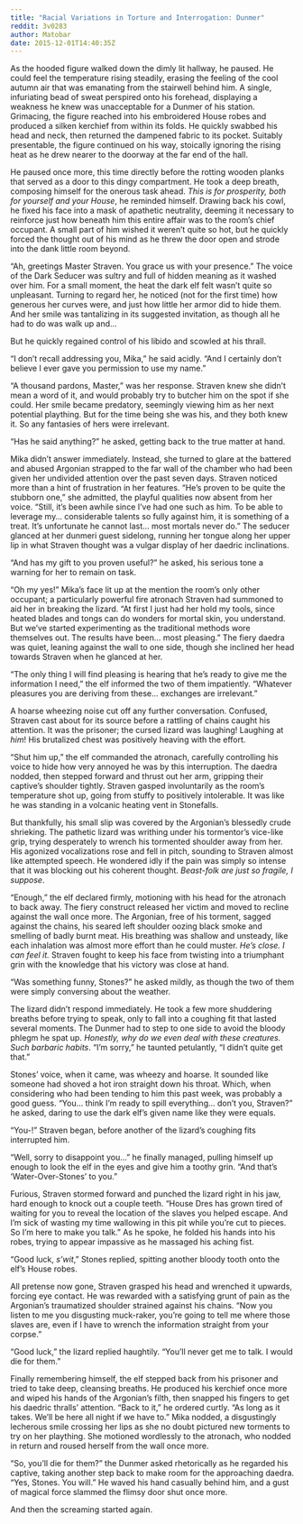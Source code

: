 ```yaml
---
title: "Racial Variations in Torture and Interrogation: Dunmer"
reddit: 3v0283
author: Matobar
date: 2015-12-01T14:40:35Z
---
```


As the hooded figure walked down the dimly lit hallway, he paused.  He could feel the temperature rising steadily, erasing the feeling of the cool autumn air that was emanating from the stairwell behind him.  A single, infuriating bead of sweat perspired onto his forehead, displaying a weakness he knew was unacceptable for a Dunmer of his station. Grimacing, the figure reached into his embroidered House robes and produced a silken kerchief from within its folds.  He quickly swabbed his head and neck, then returned the dampened fabric to its pocket.  Suitably presentable, the figure continued on his way, stoically ignoring the rising heat as he drew nearer to the doorway at the far end of the hall.  

He paused once more, this time directly before the rotting wooden planks that served as a door to this dingy compartment.  He took a deep breath, composing himself for the onerous task ahead.  *This is for prosperity, both for yourself and your House*, he reminded himself.  Drawing back his cowl, he fixed his face into a mask of apathetic neutrality, deeming it necessary to reinforce just how beneath him this entire affair was to the room’s chief occupant.  A small part of him wished it weren’t quite so hot, but he quickly forced the thought out of his mind as he threw the door open and strode into the dank little room beyond.

“Ah, greetings Master Straven.  You grace us with your presence.”  The voice of the Dark Seducer was sultry and full of hidden meaning as it washed over him.  For a small moment, the heat the dark elf felt wasn’t quite so unpleasant.  Turning to regard her, he noticed (not for the first time) how generous her curves were, and just how little her armor did to hide them.  And her smile was tantalizing in its suggested invitation, as though all he had to do was walk up and...  

But he quickly regained control of his libido and scowled at his thrall.  

“I don’t recall addressing you, Mika,” he said acidly.  “And I certainly don’t believe I ever gave you permission to use my name.”

“A thousand pardons, Master,” was her response.  Straven knew she didn’t mean a word of it, and would probably try to butcher him on the spot if she could.  Her smile became predatory, seemingly viewing him as her next potential plaything.  But for the time being she was his, and they both knew it.  So any fantasies of hers were irrelevant.

“Has he said anything?” he asked, getting back to the true matter at hand.  

Mika didn’t answer immediately.  Instead, she turned to glare at the battered and abused Argonian strapped to the far wall of the chamber who had been given her undivided attention over the past seven days.  Straven noticed more than a hint of frustration in her features.  “He’s proven to be quite the stubborn one,” she admitted, the playful qualities now absent from her voice.  “Still, it’s been awhile since I’ve had one such as him.  To be able to leverage my… considerable talents so fully against him, it is something of a treat.  It’s unfortunate he cannot last… most mortals never do.”  The seducer glanced at her dunmeri guest sidelong, running her tongue along her upper lip in what Straven thought was a vulgar display of her daedric inclinations.

“And has my gift to you proven useful?” he asked, his serious tone a warning for her to remain on task.

“Oh my yes!” Mika’s face lit up at the mention the room’s only other occupant; a particularly powerful fire atronach Straven had summoned to aid her in breaking the lizard.  “At first I just had her hold my tools, since heated blades and tongs can do wonders for mortal skin, you understand.  But we’ve started experimenting as the traditional methods wore themselves out.  The results have been... most pleasing.”  The fiery daedra was quiet, leaning against the wall to one side, though she inclined her head towards Straven when he glanced at her.  

“The only thing I will find pleasing is hearing that he’s ready to give me the information I need,” the elf informed the two of them impatiently.  “Whatever pleasures you are deriving from these… exchanges are irrelevant.”

A hoarse wheezing noise cut off any further conversation.  Confused, Straven cast about for its source before a rattling of chains caught his attention.  It was the prisoner; the cursed lizard was laughing!  Laughing at *him*!  His brutalized chest was positively heaving with the effort.

“Shut him up,” the elf commanded the atronach, carefully controlling his voice to hide how very annoyed he was by this interruption.  The daedra nodded, then stepped forward and thrust out her arm, gripping their captive’s shoulder tightly.  Straven gasped involuntarily as the room’s temperature shot up, going from stuffy to positively intolerable.  It was like he was standing in a volcanic heating vent in Stonefalls.  

But thankfully, his small slip was covered by the Argonian’s blessedly crude shrieking.  The pathetic lizard was writhing under his tormentor’s vice-like grip, trying desperately to wrench his tormented shoulder away from her.  His agonized vocalizations rose and fell in pitch, sounding to Straven almost like attempted speech.  He wondered idly if the pain was simply so intense that it was blocking out his coherent thought.  *Beast-folk are just so fragile, I suppose*.

“Enough,” the elf declared firmly, motioning with his head for the atronach to back away.  The fiery construct released her victim and moved to recline against the wall once more.  The Argonian, free of his torment, sagged against the chains, his seared left shoulder oozing black smoke and smelling of badly burnt meat.  His breathing was shallow and unsteady, like each inhalation was almost more effort than he could muster.  *He’s close.  I can feel it.*  Straven fought to keep his face from twisting into a triumphant grin with the knowledge that his victory was close at hand.

“Was something funny, Stones?” he asked mildly, as though the two of them were simply conversing about the weather.

The lizard didn’t respond immediately.  He took a few more shuddering breaths before trying to speak, only to fall into a coughing fit that lasted several moments.  The Dunmer had to step to one side to avoid the bloody phlegm he spat up.  *Honestly, why do we even deal with these creatures.  Such barbaric habits*.  “I’m sorry,” he taunted petulantly, “I didn’t quite get that.”  

Stones’ voice, when it came, was wheezy and hoarse.  It sounded like someone had shoved a hot iron straight down his throat.  Which, when considering who had been tending to him this past week, was probably a good guess.  “You… think I’m ready to spill everything… don’t you, Straven?” he asked, daring to use the dark elf’s given name like they were equals.  

“You-!” Straven began, before another of the lizard’s coughing fits interrupted him.

“Well, sorry to disappoint you…” he finally managed, pulling himself up enough to look the elf in the eyes and give him a toothy grin.  “And that’s ‘Water-Over-Stones’ to you.”  

Furious, Straven stormed forward and punched the lizard right in his jaw, hard enough to knock out a couple teeth.  “House Dres has grown tired of waiting for you to reveal the location of the slaves you helped escape.  And I’m sick of wasting my time wallowing in this pit while you’re cut to pieces.  So I’m here to make you talk.”  As he spoke, he folded his hands into his robes, trying to appear impassive as he massaged his aching fist.

“Good luck, *s’wit*,” Stones replied, spitting another bloody tooth onto the elf’s House robes.

All pretense now gone, Straven grasped his head and wrenched it upwards, forcing eye contact.  He was rewarded with a satisfying grunt of pain as the Argonian’s traumatized shoulder strained against his chains.  “Now you listen to me you disgusting muck-raker, you’re going to tell me where those slaves are, even if I have to wrench the information straight from your corpse.”  

“Good luck,” the lizard replied haughtily.  “You’ll never get me to talk.  I would die for them.”  

Finally remembering himself, the elf stepped back from his prisoner and tried to take deep, cleansing breaths.  He produced his kerchief once more and wiped his hands of the Argonian’s filth, then snapped his fingers to get his daedric thralls’ attention.  “Back to it,” he ordered curtly.  “As long as it takes.  We’ll be here all night if we have to.”  Mika nodded, a disgustingly lecherous smile crossing her lips as she no doubt pictured new torments to try on her plaything.  She motioned wordlessly to the atronach, who nodded in return and roused herself from the wall once more.

“So, you’ll die for them?” the Dunmer asked rhetorically as he regarded his captive, taking another step back to make room for the approaching daedra.  “Yes, Stones.  You will.”  He waved his hand casually behind him, and a gust of magical force slammed the flimsy door shut once more.

And then the screaming started again.
